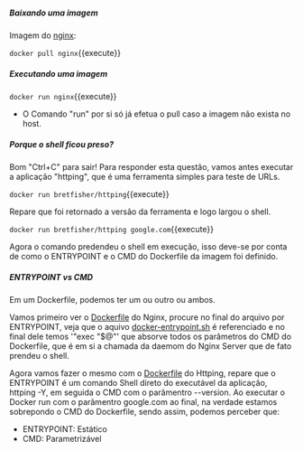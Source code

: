 ##### Baixando uma imagem
Imagem do [nginx](https://hub.docker.com/_/nginx):

`docker pull nginx`{{execute}}

##### Executando uma imagem

`docker run nginx`{{execute}}

* O Comando "run" por si só já efetua o pull caso a imagem não exista no host.

##### Porque o shell ficou preso?
Bom "Ctrl+C" para sair! Para responder esta questão, vamos antes executar a aplicação "httping", que é uma ferramenta simples para teste de URLs.

`docker run bretfisher/httping`{{execute}}

Repare que foi retornado a versão da ferramenta e logo largou o shell.

`docker run bretfisher/httping google.com`{{execute}}

Agora o comando predendeu o shell em execução, isso deve-se por conta de como o ENTRYPOINT e o CMD do Dockerfile da imagem foi definido.

##### ENTRYPOINT vs CMD
Em um Dockerfile, podemos ter um ou outro ou ambos.

Vamos primeiro ver o [Dockerfile](https://github.com/nginxinc/docker-nginx/blob/master/mainline/debian/Dockerfile) do Nginx, procure no final do arquivo por ENTRYPOINT, veja que o aquivo [docker-entrypoint.sh](https://github.com/nginxinc/docker-nginx/blob/master/mainline/debian/docker-entrypoint.sh) é referenciado e no final dele temos '"exec "$@"' que absorve todos os parâmetros do CMD do Dockerfile, que é em si a chamada da daemom do Nginx Server que de fato prendeu o shell.

Agora vamos fazer o mesmo com o [Dockerfile](https://github.com/BretFisher/httping-docker/blob/main/Dockerfile) do Httping, repare que o ENTRYPOINT é um comando Shell direto do executável da aplicação, httping -Y, em seguida o CMD com o parâmentro --version. Ao executar o Docker run com o parâmentro google.com ao final, na verdade estamos sobrepondo o CMD do Dockerfile, sendo assim, podemos perceber que:

* ENTRYPOINT: Estático
* CMD: Parametrizável
